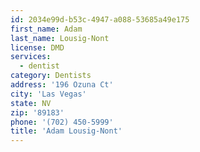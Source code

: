 ```yaml
---
id: 2034e99d-b53c-4947-a088-53685a49e175
first_name: Adam
last_name: Lousig-Nont
license: DMD
services:
  - dentist
category: Dentists
address: '196 Ozuna Ct'
city: 'Las Vegas'
state: NV
zip: '89183'
phone: '(702) 450-5999'
title: 'Adam Lousig-Nont'
---
```

